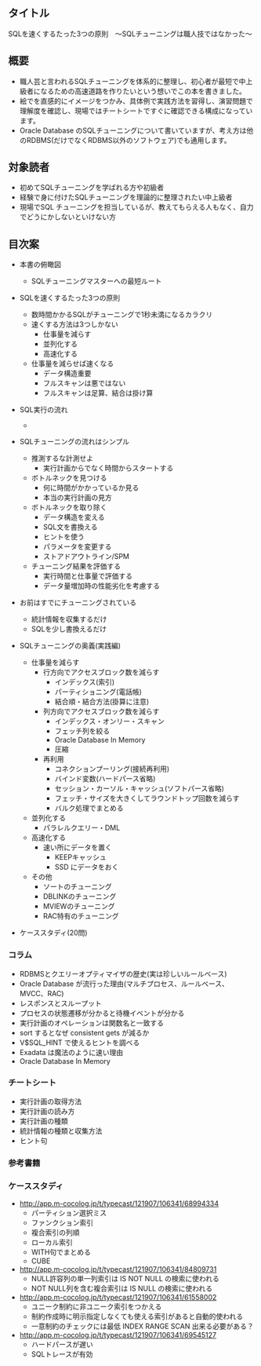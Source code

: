 ## タイトル
SQLを速くするたった3つの原則　～SQLチューニングは職人技ではなかった～

## 概要
- 職人芸と言われるSQLチューニングを体系的に整理し、初心者が最短で中上級者になるための高速道路を作りたいという想いでこの本を書きました。
- 絵でを直感的にイメージをつかみ、具体例で実践方法を習得し、演習問題で理解度を確認し、現場ではチートシートですぐに確認できる構成になっています。
- Oracle Database のSQLチューニングについて書いていますが、考え方は他のRDBMS(だけでなくRDBMS以外のソフトウェア)でも通用します。

## 対象読者
- 初めてSQLチューニングを学ばれる方や初級者
- 経験で身に付けたSQLチューニングを理論的に整理されたい中上級者
- 現場でSQL チューニングを担当しているが、教えてもらえる人もなく、自力でどうにかしないといけない方

## 目次案
- 本書の俯瞰図
	- SQLチューニングマスターへの最短ルート
- SQLを速くするたった3つの原則
	- 数時間かかるSQLがチューニングで1秒未満になるカラクリ
	- 速くする方法は3つしかない
		- 仕事量を減らす
		- 並列化する
		- 高速化する
	- 仕事量を減らせば速くなる
		- データ構造重要
		- フルスキャンは悪ではない
		- フルスキャンは足算、結合は掛け算
- SQL実行の流れ

	- 
- SQLチューニングの流れはシンプル
	- 推測するな計測せよ
		- 実行計画からでなく時間からスタートする
	- ボトルネックを見つける
		- 何に時間がかかっているか見る
		- 本当の実行計画の見方
	- ボトルネックを取り除く
		- データ構造を変える
		- SQL文を書換える
		- ヒントを使う
		- パラメータを変更する
		- ストアドアウトライン/SPM
	- チューニング結果を評価する
		- 実行時間と仕事量で評価する
		- データ量増加時の性能劣化を考慮する

- お前はすでにチューニングされている
	- 統計情報を収集するだけ
	- SQLを少し書換えるだけ

- SQLチューニングの奥義(実践編)
	- 仕事量を減らす
		- 行方向でアクセスブロック数を減らす
			- インデックス(索引)
			- パーティショニング(電話帳)
			- 結合順・結合方法(掛算に注意)
		- 列方向でアクセスブロック数を減らす
			- インデックス・オンリー・スキャン
			- フェッチ列を絞る
			- Oracle Database In Memory
			- 圧縮
		- 再利用
			- コネクションプーリング(接続再利用)
			- バインド変数(ハードパース省略)
			- セッション・カーソル・キャッシュ(ソフトパース省略)
			- フェッチ・サイズを大きくしてラウンドトップ回数を減らす
			- バルク処理でまとめる
	- 並列化する
		- パラレルクエリー・DML
	- 高速化する
		- 速い所にデータを置く
			- KEEPキャッシュ
			- SSD にデータをおく
	- その他
		- ソートのチューニング
		- DBLINKのチューニング
		- MVIEWのチューニング
		- RAC特有のチューニング
- ケーススタディ(20問)

### コラム
- RDBMSとクエリーオプティマイザの歴史(実は珍しいルールベース)
- Oracle Database が流行った理由(マルチプロセス、ルールベース、MVCC、RAC)
- レスポンスとスループット
- プロセスの状態遷移が分かると待機イベントが分かる
- 実行計画のオペレーションは関数名と一致する
- sort するとなぜ consistent gets が減るか
- V$SQL_HINT で使えるヒントを調べる
- Exadata は魔法のように速い理由
- Oracle Database In Memory

### チートシート
- 実行計画の取得方法
- 実行計画の読み方
- 実行計画の種類
- 統計情報の種類と収集方法
- ヒント句


### 参考書籍

### ケーススタディ
- <http://app.m-cocolog.jp/t/typecast/121907/106341/68994334>
	- パーティション選択ミス
	- ファンクション索引
	- 複合索引の列順
	- ローカル索引
	- WITH句でまとめる
	- CUBE
- <http://app.m-cocolog.jp/t/typecast/121907/106341/84809731>
	- NULL許容列の単一列索引は IS NOT NULL の検索に使われる
	- NOT NULL列を含む複合索引は IS NULL の検索に使われる
- <http://app.m-cocolog.jp/t/typecast/121907/106341/61558002>
	- ユニーク制約に非ユニーク索引をつかえる
	- 制約作成時に明示指定しなくても使える索引があると自動的使われる
	- 一意制約のチェックには最低 INDEX RANGE SCAN 出来る必要がある？
- <http://app.m-cocolog.jp/t/typecast/121907/106341/69545127>
	- ハードパースが遅い
	- SQLトレースが有効
